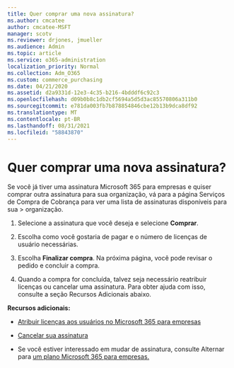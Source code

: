 ```yaml
---
title: Quer comprar uma nova assinatura?
ms.author: cmcatee
author: cmcatee-MSFT
manager: scotv
ms.reviewer: drjones, jmueller
ms.audience: Admin
ms.topic: article
ms.service: o365-administration
localization_priority: Normal
ms.collection: Adm_O365
ms.custom: commerce_purchasing
ms.date: 04/21/2020
ms.assetid: d2a9331d-12e3-4c35-b216-4bdddf6c92c3
ms.openlocfilehash: d09b0b8c1db2cf5694a5d5d3ac85570806a311b0
ms.sourcegitcommit: e781da003fb7b878854846cbe12b13b9dca8df92
ms.translationtype: MT
ms.contentlocale: pt-BR
ms.lasthandoff: 08/31/2021
ms.locfileid: "58843870"
---
```

# <a name="looking-to-buy-a-new-subscription"></a>Quer comprar uma nova assinatura?

Se você já tiver uma assinatura Microsoft 365 para empresas e quiser comprar outra  assinatura para sua organização, vá para a página Serviços de Compra de Cobrança para ver uma lista de assinaturas disponíveis para sua \> [](https://go.microsoft.com/fwlink/p/?linkid=868433) organização.
 
1. Selecione a assinatura que você deseja e selecione **Comprar**.

2. Escolha como você gostaria de pagar e o número de licenças de usuário necessárias.

3. Escolha **Finalizar compra**. Na próxima página, você pode revisar o pedido e concluir a compra.

4. Quando a compra for concluída, talvez seja necessário reatribuir licenças ou cancelar uma assinatura. Para obter ajuda com isso, consulte a seção Recursos Adicionais abaixo.

 **Recursos adicionais:**
  
- [Atribuir licenças aos usuários no Microsoft 365 para empresas](https://docs.microsoft.com/microsoft-365/admin/add-users/add-users)
    
- [Cancelar sua assinatura](https://docs.microsoft.com/microsoft-365/commerce/subscriptions/cancel-your-subscription)
    
- Se você estiver interessado em mudar de assinatura, consulte Alternar para [um plano Microsoft 365 para empresas.](https://docs.microsoft.com/microsoft-365/commerce/subscriptions/switch-to-a-different-plan)